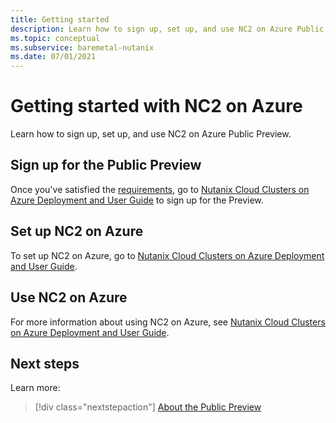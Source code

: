 ```yaml
---
title: Getting started
description: Learn how to sign up, set up, and use NC2 on Azure Public Preview.
ms.topic: conceptual
ms.subservice: baremetal-nutanix
ms.date: 07/01/2021
---
```


# Getting started with NC2 on Azure

Learn how to sign up, set up, and use NC2 on Azure Public Preview.

## Sign up for the Public Preview

Once you've satisfied the [requirements](requirements.md), go to [Nutanix Cloud Clusters
on Azure Deployment
and User Guide](https://download.nutanix.com/documentation/hosted/Nutanix-Cloud-Clusters-Azure.pdf) to sign up for the Preview.

## Set up NC2 on Azure

To set up NC2 on Azure, go to [Nutanix Cloud Clusters
on Azure Deployment and User Guide](https://download.nutanix.com/documentation/hosted/Nutanix-Cloud-Clusters-Azure.pdf).

## Use NC2 on Azure

For more information about using NC2 on Azure, see [Nutanix Cloud Clusters
on Azure Deployment
and User Guide](https://download.nutanix.com/documentation/hosted/Nutanix-Cloud-Clusters-Azure.pdf).

## Next steps

Learn more:

> [!div class="nextstepaction"]
> [About the Public Preview](about-the-public-preview.md)
